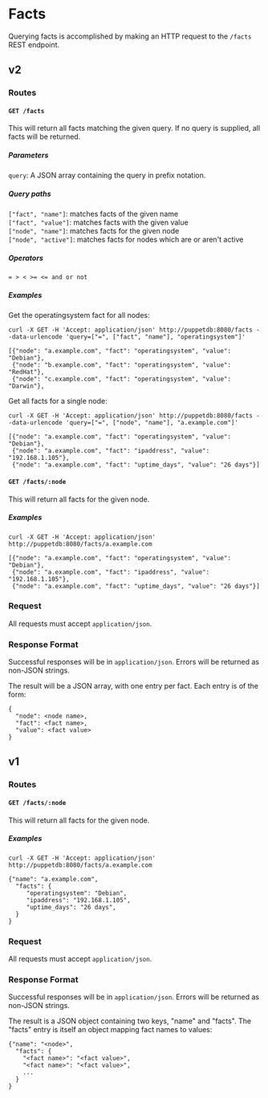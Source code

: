 # Facts

Querying facts is accomplished by making an HTTP request to the
`/facts` REST endpoint.

## v2

### Routes

#### `GET /facts`

This will return all facts matching the given query. If no query is supplied, all facts will be returned.

##### Parameters

  `query`: A JSON array containing the query in prefix notation.

##### Query paths

  `["fact", "name"]`: matches facts of the given name  
  `["fact", "value"]`: matches facts with the given value  
  `["node", "name"]`: matches facts for the given node  
  `["node", "active"]`: matches facts for nodes which are or aren't active  

##### Operators

    = > < >= <= and or not

##### Examples

  Get the operatingsystem fact for all nodes:

    curl -X GET -H 'Accept: application/json' http://puppetdb:8080/facts --data-urlencode 'query=["=", ["fact", "name"], "operatingsystem"]'

    [{"node": "a.example.com", "fact": "operatingsystem", "value": "Debian"},
     {"node": "b.example.com", "fact": "operatingsystem", "value": "RedHat"},
     {"node": "c.example.com", "fact": "operatingsystem", "value": "Darwin"},

  Get all facts for a single node:

    curl -X GET -H 'Accept: application/json' http://puppetdb:8080/facts --data-urlencode 'query=["=", ["node", "name"], "a.example.com"]'

    [{"node": "a.example.com", "fact": "operatingsystem", "value": "Debian"},
     {"node": "a.example.com", "fact": "ipaddress", "value": "192.168.1.105"},
     {"node": "a.example.com", "fact": "uptime_days", "value": "26 days"}]

#### `GET /facts/:node`

This will return all facts for the given node.

##### Examples

    curl -X GET -H 'Accept: application/json' http://puppetdb:8080/facts/a.example.com

    [{"node": "a.example.com", "fact": "operatingsystem", "value": "Debian"},
     {"node": "a.example.com", "fact": "ipaddress", "value": "192.168.1.105"},
     {"node": "a.example.com", "fact": "uptime_days", "value": "26 days"}]

### Request

All requests must accept `application/json`.

### Response Format

Successful responses will be in `application/json`. Errors will be returned as
non-JSON strings.

The result will be a JSON array, with one entry per fact. Each entry is of the form:

    {
      "node": <node name>,
      "fact": <fact name>,
      "value": <fact value>
    }


## v1

### Routes

#### `GET /facts/:node`

This will return all facts for the given node.

##### Examples

    curl -X GET -H 'Accept: application/json' http://puppetdb:8080/facts/a.example.com

    {"name": "a.example.com",
      "facts": {
         "operatingsystem": "Debian",
         "ipaddress": "192.168.1.105",
         "uptime_days": "26 days",
      }
    }

### Request

All requests must accept `application/json`.

### Response Format

Successful responses will be in `application/json`. Errors will be returned as
non-JSON strings.

The result is a JSON object containing two keys, "name" and "facts". The
"facts" entry is itself an object mapping fact names to values:

    {"name": "<node>",
      "facts": {
        "<fact name>": "<fact value>",
        "<fact name>": "<fact value>",
        ...
      }
    }
